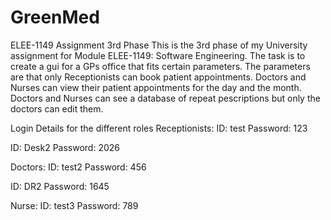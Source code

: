 # GreenMed
ELEE-1149 Assignment 3rd Phase
This is the 3rd phase of my University assignment for Module ELEE-1149: Software Engineering.
The task is to create a gui for a GPs office that fits certain parameters.
The parameters are that only Receptionists can book patient appointments.
Doctors and Nurses can view their patient appointments for the day and the month.
Doctors and Nurses can see a database of repeat pescriptions but only the doctors can edit them.

Login Details for the different roles
Receptionists:
ID: test
Password: 123

ID: Desk2
Password: 2026

Doctors:
ID: test2
Password: 456

ID: DR2
Password: 1645

Nurse:
ID: test3
Password: 789
